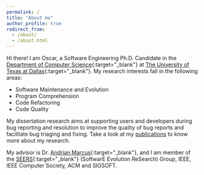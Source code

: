 ```yaml
---
permalink: /
title: "About me"
author_profile: true
redirect_from: 
  - /about/
  - /about.html
---
```


Hi there! I am Oscar, a Software Engineering Ph.D. Candidate in the [Department of Computer Science](http://cs.utdallas.edu/){:target="_blank"} at [The University of Texas at Dallas](http://www.utdallas.edu/){:target="_blank"}. My research interests fall in the following areas:
* Software Maintenance and Evolution
* Program Comprehension
* Code Refactoring
* Code Quality

My dissertation research aims at supporting users and developers during bug reporting and resolution to improve the quality of bug reports and facilitate bug triaging and fixing. Take a look at my [publications](publications/) to know more about my research.

My advisor is Dr. [Andrian Marcus](http://www.utdallas.edu/~amarcus/){:target="_blank"}, and I am member of the [SEERS](https://seers.utdallas.edu){:target="_blank"} (SoftwarE Evolution ReSearch) Group, IEEE, IEEE Computer Society, ACM and SIGSOFT.

